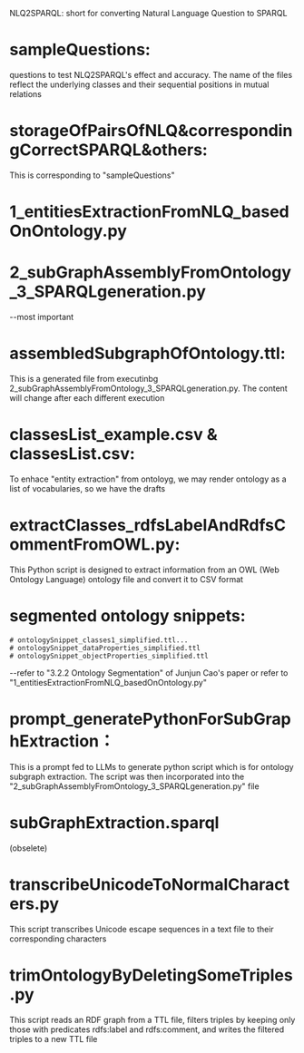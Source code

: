 NLQ2SPARQL: short for converting Natural Language Question to SPARQL

# sampleQuestions:
questions to test NLQ2SPARQL's effect and accuracy. The name of the files reflect the underlying classes and their sequential positions in mutual relations

# storageOfPairsOfNLQ&correspondingCorrectSPARQL&others:
This is corresponding to "sampleQuestions"

# 1_entitiesExtractionFromNLQ_basedOnOntology.py
# 2_subGraphAssemblyFromOntology_3_SPARQLgeneration.py
--most important

# assembledSubgraphOfOntology.ttl:
This is a generated file from executinbg 2_subGraphAssemblyFromOntology_3_SPARQLgeneration.py. The content will change after each different execution

# classesList_example.csv & classesList.csv:
To enhace "entity extraction" from ontoloyg, we may render ontology as a list of vocabularies, so we have the drafts

# extractClasses_rdfsLabelAndRdfsCommentFromOWL.py:
This Python script is designed to extract information from an OWL (Web Ontology Language) ontology file and convert it to CSV format

# segmented ontology snippets:
    # ontologySnippet_classes1_simplified.ttl...
    # ontologySnippet_dataProperties_simplified.ttl
    # ontologySnippet_objectProperties_simplified.ttl
--refer to "3.2.2 Ontology Segmentation" of Junjun Cao's paper or refer to "1_entitiesExtractionFromNLQ_basedOnOntology.py"

# prompt_generatePythonForSubGraphExtraction：
This is a prompt fed to LLMs to generate python script which is for ontology subgraph extraction. The script was then incorporated into the "2_subGraphAssemblyFromOntology_3_SPARQLgeneration.py" file

# subGraphExtraction.sparql
(obselete)

# transcribeUnicodeToNormalCharacters.py
This script transcribes Unicode escape sequences in a text file to their corresponding characters

# trimOntologyByDeletingSomeTriples.py
This script reads an RDF graph from a TTL file, filters triples by keeping only those with predicates rdfs:label and rdfs:comment, and writes the filtered triples to a new TTL file